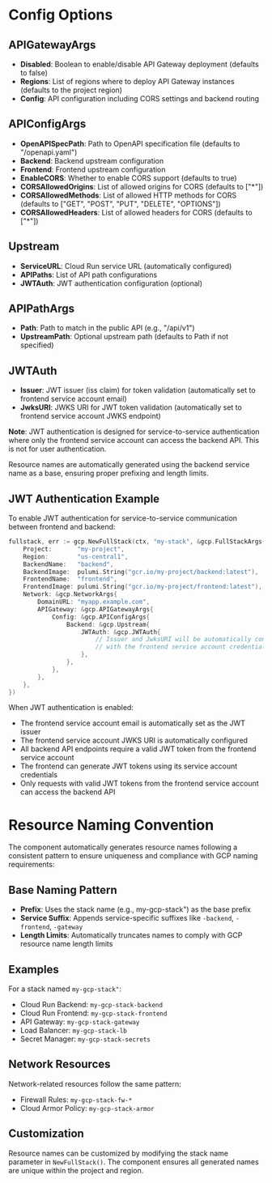 # Config Options



## APIGatewayArgs
- **Disabled**: Boolean to enable/disable API Gateway deployment (defaults to false)
- **Regions**: List of regions where to deploy API Gateway instances (defaults to the project region)
- **Config**: API configuration including CORS settings and backend routing

## APIConfigArgs
- **OpenAPISpecPath**: Path to OpenAPI specification file (defaults to "/openapi.yaml")
- **Backend**: Backend upstream configuration
- **Frontend**: Frontend upstream configuration
- **EnableCORS**: Whether to enable CORS support (defaults to true)
- **CORSAllowedOrigins**: List of allowed origins for CORS (defaults to ["*"])
- **CORSAllowedMethods**: List of allowed HTTP methods for CORS (defaults to ["GET", "POST", "PUT", "DELETE", "OPTIONS"])
- **CORSAllowedHeaders**: List of allowed headers for CORS (defaults to ["*"])

## Upstream
- **ServiceURL**: Cloud Run service URL (automatically configured)
- **APIPaths**: List of API path configurations
- **JWTAuth**: JWT authentication configuration (optional)

## APIPathArgs
- **Path**: Path to match in the public API (e.g., "/api/v1")
- **UpstreamPath**: Optional upstream path (defaults to Path if not specified)

## JWTAuth
- **Issuer**: JWT issuer (iss claim) for token validation (automatically set to frontend service account email)
- **JwksURI**: JWKS URI for JWT token validation (automatically set to frontend service account JWKS endpoint)

**Note**: JWT authentication is designed for service-to-service authentication where only the frontend service account can access the backend API. This is not for user authentication.

Resource names are automatically generated using the backend service name as a base, ensuring proper prefixing and length limits.

## JWT Authentication Example

To enable JWT authentication for service-to-service communication between frontend and backend:

```go
fullstack, err := gcp.NewFullStack(ctx, "my-stack", &gcp.FullStackArgs{
    Project:       "my-project",
    Region:        "us-central1",
    BackendName:   "backend",
    BackendImage:  pulumi.String("gcr.io/my-project/backend:latest"),
    FrontendName:  "frontend",
    FrontendImage: pulumi.String("gcr.io/my-project/frontend:latest"),
    Network: &gcp.NetworkArgs{
        DomainURL: "myapp.example.com",
        APIGateway: &gcp.APIGatewayArgs{
            Config: &gcp.APIConfigArgs{
                Backend: &gcp.Upstream{
                    JWTAuth: &gcp.JWTAuth{
                        // Issuer and JwksURI will be automatically configured
                        // with the frontend service account credentials
                    },
                },
            },
        },
    },
})
```

When JWT authentication is enabled:
- The frontend service account email is automatically set as the JWT issuer
- The frontend service account JWKS URI is automatically configured
- All backend API endpoints require a valid JWT token from the frontend service account
- The frontend can generate JWT tokens using its service account credentials
- Only requests with valid JWT tokens from the frontend service account can access the backend API

# Resource Naming Convention

The component automatically generates resource names following a consistent pattern to ensure uniqueness and compliance with GCP naming requirements:

## Base Naming Pattern
- **Prefix**: Uses the stack name (e.g., my-gcp-stack") as the base prefix
- **Service Suffix**: Appends service-specific suffixes like `-backend`, `-frontend`, `-gateway`
- **Length Limits**: Automatically truncates names to comply with GCP resource name length limits

## Examples
For a stack named `my-gcp-stack"`:
- Cloud Run Backend: `my-gcp-stack-backend`
- Cloud Run Frontend: `my-gcp-stack-frontend`
- API Gateway: `my-gcp-stack-gateway`
- Load Balancer: `my-gcp-stack-lb`
- Secret Manager: `my-gcp-stack-secrets`

## Network Resources
Network-related resources follow the same pattern:
- Firewall Rules: `my-gcp-stack-fw-*`
- Cloud Armor Policy: `my-gcp-stack-armor`

## Customization
Resource names can be customized by modifying the stack name parameter in `NewFullStack()`. The component ensures all generated names are unique within the project and region.
